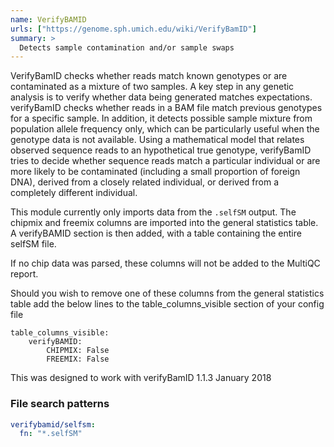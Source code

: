 ```yaml
---
name: VerifyBAMID
urls: ["https://genome.sph.umich.edu/wiki/VerifyBamID"]
summary: >
  Detects sample contamination and/or sample swaps
---
```


VerifyBamID checks whether reads match known genotypes or are contaminated as a mixture of two samples.
A key step in any genetic analysis is to verify whether data being generated matches expectations.
verifyBamID checks whether reads in a BAM file match previous genotypes for a specific sample.
In addition, it detects possible sample mixture from population allele frequency only, which can be
particularly useful when the genotype data is not available.
Using a mathematical model that relates observed sequence reads to an hypothetical true genotype,
verifyBamID tries to decide whether sequence reads match a particular individual or are more likely
to be contaminated (including a small proportion of foreign DNA), derived from a closely related
individual, or derived from a completely different individual.

This module currently only imports data from the `.selfSM` output.
The chipmix and freemix columns are imported into the general statistics table.
A verifyBAMID section is then added, with a table containing the entire selfSM file.

If no chip data was parsed, these columns will not be added to the MultiQC report.

Should you wish to remove one of these columns from the general statistics table add the below lines to the table_columns_visible section of your config file

    table_columns_visible:
        verifyBAMID:
            CHIPMIX: False
            FREEMIX: False

This was designed to work with verifyBamID 1.1.3 January 2018

### File search patterns

```yaml
verifybamid/selfsm:
  fn: "*.selfSM"
```

